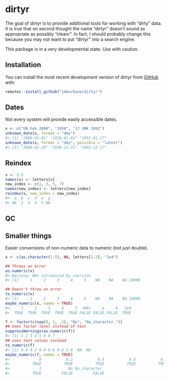 
<!-- README.md is generated from README.Rmd. Please edit that file -->

# dirtyr

<!-- badges: start -->

<!-- badges: end -->

The goal of dirtyr is to provide additional tools for working with
“dirty” data. It is true that on second thought the name “dirtyr”
doesn’t sound as appropriate as possibly “cleanr”. In fact, I should
probably change this because you may not want to put “dirtyr” into a
search engine.

This package is in a very developmental state. Use with caution.

## Installation

You can install the most recent development version of dirtyr from
[GitHub](https://github.com/jmbarbone/dirtyr) with:

``` r
remotes::install_github("jmbarbone/dirtyr")
```

## Dates

Not every system will provide easily accessible dates.

``` r
x <- c("UN Feb 2000", "1958", "17 UNK 1992")
unknown_date(x, format = "dmy")
#> [1] "2000-02-01" "1958-01-01" "1992-01-17"
unknown_date(x, format = "dmy", possible = "latest")
#> [1] "2000-02-29" "1958-12-31" "1992-12-17"
```

## Reindex

``` r
x <- 2:5
names(x) <- letters[x]
new_index <- c(1, 3, 5, 7)
names(new_index) <- letters[new_index]
reindex(x, new_index = new_index)
#>  a  b  c  d  e  g 
#> NA  2  3  4  5 NA
```

## QC

## Smaller things

Easier conversions of non-numeric data to numeric (not just double).

``` r
x <- c(as.character(1:5), NA, letters[1:2], "1e4")

## Throws an error
as.numeric(x)
#> Warning: NAs introduced by coercion
#> [1]     1     2     3     4     5    NA    NA    NA 10000

## Doesn't throw an error
to_numeric(x)
#> [1]     1     2     3     4     5    NA    NA    NA 10000
maybe_numeric(x, names = TRUE)
#>     1     2     3     4     5  <NA>     a     b   1e4 
#>  TRUE  TRUE  TRUE  TRUE  TRUE FALSE FALSE FALSE  TRUE
```

``` r
f <- factor(c(seq(0, 1, .2), "No", "Na_character_"))
## Uses factor level instead of text
suppressWarnings(as.numeric(f))
#> [1] 1 2 3 4 5 6 8 7
## uses text values instead
to_numeric(f)                    
#> [1] 0.0 0.2 0.4 0.6 0.8 1.0  NA  NA
maybe_numeric(f, names = TRUE)
#>             0           0.2           0.4           0.6           0.8 
#>          TRUE          TRUE          TRUE          TRUE          TRUE 
#>             1            No Na_character_ 
#>          TRUE         FALSE         FALSE
```
